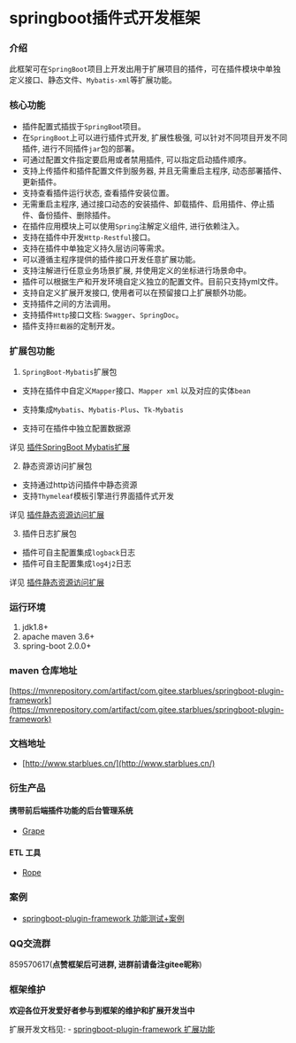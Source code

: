# springboot插件式开发框架

### 介绍
此框架可在`SpringBoot`项目上开发出用于扩展项目的插件，可在插件模块中单独定义接口、静态文件、`Mybatis-xml`等扩展功能。

### 核心功能
- 插件配置式插拔于`SpringBoo`t项目。
- 在`SpringBoot`上可以进行插件式开发, 扩展性极强, 可以针对不同项目开发不同插件, 进行不同插件`jar`包的部署。
- 可通过配置文件指定要启用或者禁用插件, 可以指定启动插件顺序。
- 支持上传插件和插件配置文件到服务器, 并且无需重启主程序, 动态部署插件、更新插件。
- 支持查看插件运行状态, 查看插件安装位置。
- 无需重启主程序, 通过接口动态的安装插件、卸载插件、启用插件、停止插件、备份插件、删除插件。
- 在插件应用模块上可以使用`Spring`注解定义组件, 进行依赖注入。
- 支持在插件中开发`Http-Restful`接口。
- 支持在插件中单独定义持久层访问等需求。
- 可以遵循主程序提供的插件接口开发任意扩展功能。
- 支持注解进行任意业务场景扩展, 并使用定义的坐标进行场景命中。
- 插件可以根据生产和开发环境自定义独立的配置文件。目前只支持yml文件。
- 支持自定义扩展开发接口, 使用者可以在预留接口上扩展额外功能。
- 支持插件之间的方法调用。
- 支持插件`Http`接口文档: `Swagger`、`SpringDoc`。
- 插件支持`拦截器`的定制开发。

### 扩展包功能
1. `SpringBoot-Mybatis`扩展包

- 支持在插件中自定义`Mapper`接口、`Mapper xml` 以及对应的实体`bean`

- 支持集成`Mybatis`、`Mybatis-Plus`、`Tk-Mybatis`

- 支持可在插件中独立配置数据源

详见 [插件SpringBoot Mybatis扩展](http://www.starblues.cn/extension-doc/Mybatis%E6%89%A9%E5%B1%95.html)

2. 静态资源访问扩展包

- 支持通过http访问插件中静态资源
- 支持`Thymeleaf`模板引擎进行界面插件式开发

详见 [插件静态资源访问扩展](http://www.starblues.cn/extension-doc/%E9%9D%99%E6%80%81%E8%B5%84%E6%BA%90%E8%AE%BF%E9%97%AE%E6%89%A9%E5%B1%95.html)

3. 插件日志扩展包

- 插件可自主配置集成`logback`日志
- 插件可自主配置集成`log4j2`日志

详见 [插件静态资源访问扩展](http://www.starblues.cn/extension-doc/Log%E6%89%A9%E5%B1%95.html)

### 运行环境
1. jdk1.8+
2. apache maven 3.6+
3. spring-boot 2.0.0+

### maven 仓库地址

[https://mvnrepository.com/artifact/com.gitee.starblues/springboot-plugin-framework](https://mvnrepository.com/artifact/com.gitee.starblues/springboot-plugin-framework)

### 文档地址

- [http://www.starblues.cn/](http://www.starblues.cn/)

### 衍生产品
#### 携带前后端插件功能的后台管理系统
- [Grape](https://gitee.com/starblues/grape)
#### ETL 工具
- [Rope](https://gitee.com/starblues/rope)

### 案例
- [springboot-plugin-framework 功能测试+案例](https://gitee.com/starblues/springboot-plugin-framework-example)

### QQ交流群
859570617(**点赞框架后可进群, 进群前请备注gitee昵称**)

### 框架维护
**欢迎各位开发爱好者参与到框架的维护和扩展开发当中**

扩展开发文档见: - [springboot-plugin-framework 扩展功能](http://www.starblues.cn/extension-doc/%E8%87%AA%E5%AE%9A%E4%B9%89%E6%89%A9%E5%B1%95.html)


